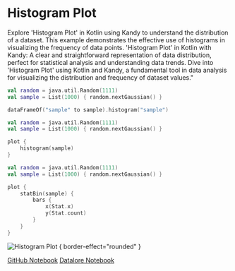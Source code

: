 # Histogram Plot

<web-summary>
Explore 'Histogram Plot' in Kotlin using Kandy to understand the distribution of a dataset.
This example demonstrates the effective use of histograms in visualizing the frequency of data points.
</web-summary>

<card-summary>
'Histogram Plot' in Kotlin with Kandy: A clear and straightforward representation of data distribution,
perfect for statistical analysis and understanding data trends.
</card-summary>

<link-summary>
Dive into 'Histogram Plot' using Kotlin and Kandy, a fundamental tool in data analysis for visualizing the distribution and frequency of dataset values."
</link-summary>


<!---IMPORT org.jetbrains.kotlinx.kandy.letsplot.samples.Bars-->

<tabs>
<tab title="First option">
<!---FUN histogram_1-->

```kotlin
val random = java.util.Random(1111)
val sample = List(1000) { random.nextGaussian() }

dataFrameOf("sample" to sample).histogram("sample")
```

<!---END-->
</tab>
<tab title="Second option">
<!---FUN histogram_2-->

```kotlin
val random = java.util.Random(1111)
val sample = List(1000) { random.nextGaussian() }

plot {
    histogram(sample)
}
```

<!---END-->

</tab>
<tab title="Third option">
<!---FUN histogram_3-->

```kotlin
val random = java.util.Random(1111)
val sample = List(1000) { random.nextGaussian() }

plot {
    statBin(sample) {
        bars {
            x(Stat.x)
            y(Stat.count)
        }
    }
}
```

<!---END-->
</tab>
</tabs>

![Histogram Plot](histogram_2.svg) { border-effect="rounded" }

<seealso style="cards">
       <category ref="example-ktnb">
           <a href="https://github.com/Kotlin/kandy/blob/main/examples/notebooks/lets-plot/samples/bars/histogram_bar_plot.ipynb" summary="View the notebook on our GitHub repository">GitHub Notebook</a>
           <a href="https://datalore.jetbrains.com/report/static/KQKedA4jDrKu63O53gEN0z/MXxEf1q7ACuzgCkFtV0bkT" summary="Experiment with this example on Datalore">Datalore Notebook</a>
       </category>
</seealso>
